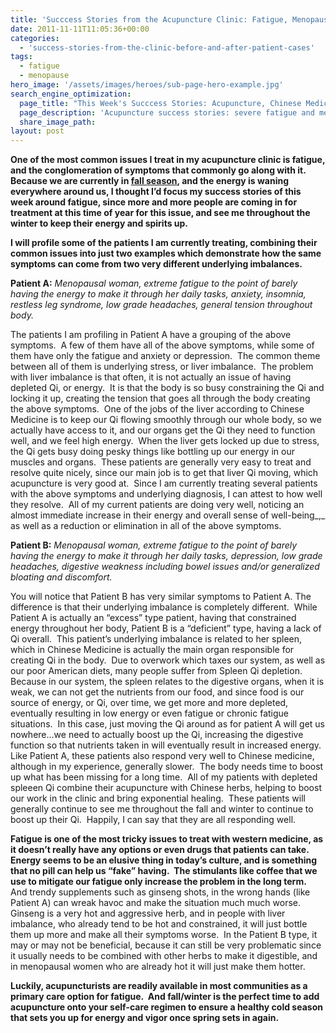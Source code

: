```yaml
---
title: 'Succcess Stories from the Acupuncture Clinic: Fatigue, Menopause'
date: 2011-11-11T11:05:36+00:00
categories:
  - 'success-stories-from-the-clinic-before-and-after-patient-cases'
tags:
  - fatigue
  - menopause
hero_image: '/assets/images/heroes/sub-page-hero-example.jpg'
search_engine_optimization:
  page_title: "This Week's Succcess Stories: Acupuncture, Chinese Medicine, and Fatigue"
  page_description: 'Acupuncture success stories: severe fatigue and menopause symptoms'
  share_image_path:
layout: post
---
```

**One of the most common issues I treat in my acupuncture clinic is fatigue, and the conglomeration of symptoms that commonly go along with it. Because we are currently in [fall season](http://www.wisdomwaysacupuncture.com/2016/11/05/metal-season-the-time-for-learning-about-letting-go-but-that-whats-of-value-remains/), and the energy is waning everywhere around us, I thought I&#8217;d focus my success stories of this week around fatigue, since more and more people are coming in for treatment at this time of year for this issue, and see me throughout the winter to keep their energy and spirits up.**

**I will profile some of the patients I am currently treating, combining their common issues into just two examples which demonstrate how the same symptoms can come from two very different underlying imbalances.**

**Patient A:** _Menopausal woman, extreme fatigue to the point of barely having the energy to make it through her daily tasks, anxiety, insomnia, restless leg syndrome, low grade headaches, general tension throughout body._ 

The patients I am profiling in Patient A have a grouping of the above symptoms.  A few of them have all of the above symptoms, while some of them have only the fatigue and anxiety or depression.  The common theme between all of them is underlying stress, or liver imbalance.  The problem with liver imbalance is that often, it is not actually an issue of having depleted Qi, or energy.  It is that the body is so busy constraining the Qi and locking it up, creating the tension that goes all through the body creating the above symptoms.  One of the jobs of the liver according to Chinese Medicine is to keep our Qi flowing smoothly through our whole body, so we actually have access to it, and our organs get the Qi they need to function well, and we feel high energy.  When the liver gets locked up due to stress, the Qi gets busy doing pesky things like bottling up our energy in our muscles and organs.  These patients are generally very easy to treat and resolve quite nicely, since our main job is to get that liver Qi moving, which acupuncture is very good at.  Since I am currently treating several patients with the above symptoms and underlying diagnosis, I can attest to how well they resolve.  All of my current patients are doing very well, noticing an almost immediate increase in their energy and overall sense of well-being_,_ as well as a reduction or elimination in all of the above symptoms.

**Patient B:** _Menopausal woman, extreme fatigue to the point of barely having the energy to make it through her daily tasks, depression, low grade headaches, digestive weakness including bowel issues and/or generalized bloating and discomfort._

You will notice that Patient B has very similar symptoms to Patient A. The difference is that their underlying imbalance is completely different.  While Patient A is actually an &#8220;excess&#8221; type patient, having that constrained energy throughout her body, Patient B is a &#8220;deficient&#8221; type, having a lack of Qi overall.  This patient&#8217;s underlying imbalance is related to her spleen, which in Chinese Medicine is actually the main organ responsible for creating Qi in the body.  Due to overwork which taxes our system, as well as our poor American diets, many people suffer from Spleen Qi depletion.  Because in our system, the spleen relates to the digestive organs, when it is weak, we can not get the nutrients from our food, and since food is our source of energy, or Qi, over time, we get more and more depleted, eventually resulting in low energy or even fatigue or chronic fatigue situations.  In this case, just moving the Qi around as for patient A will get us nowhere&#8230;we need to actually boost up the Qi, increasing the digestive function so that nutrients taken in will eventually result in increased energy.  Like Patient A, these patients also respond very well to Chinese medicine, although in my experience, generally slower.  The body needs time to boost up what has been missing for a long time.  All of my patients with depleted spleeen Qi combine their acupuncture with Chinese herbs, helping to boost our work in the clinic and bring exponential healing.  These patients will generally continue to see me throughout the fall and winter to continue to boost up their Qi.  Happily, I can say that they are all responding well.

**Fatigue is one of the most tricky issues to treat with western medicine, as it doesn&#8217;t really have any options or even drugs that patients can take.  Energy seems to be an elusive thing in today&#8217;s culture, and is something that no pill can help us &#8220;fake&#8221; having.  The stimulants like coffee that we use to mitigate our fatigue only increase the problem in the long term.** And trendy supplements such as ginseng shots, in the wrong hands (like Patient A) can wreak havoc and make the situation much much worse.  Ginseng is a very hot and aggressive herb, and in people with liver imbalance, who already tend to be hot and constrained, it will just bottle them up more and make all their symptoms worse.  In the Patient B type, it may or may not be beneficial, because it can still be very problematic since it usually needs to be combined with other herbs to make it digestible, and in menopausal women who are already hot it will just make them hotter.

**Luckily, acupuncturists are readily available in most communities as a primary care option for fatigue.  And fall/winter is the perfect time to add acupuncture onto your self-care regimen to ensure a healthy cold season that sets you up for energy and vigor once spring sets in again.**

&nbsp;

&nbsp;